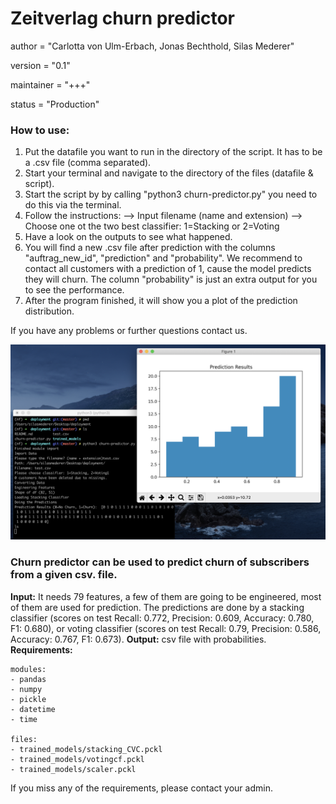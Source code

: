 # Zeitverlag churn predictor

author = "Carlotta von Ulm-Erbach, Jonas Bechthold, Silas Mederer"

version = "0.1"

maintainer = "+++"

status = "Production"


### How to use:
 1. Put the datafile you want to run in the directory of the script. It has to be a .csv file (comma separated).
 2. Start your terminal and navigate to the directory of the files (datafile & script).
 3. Start the script by by calling "python3 churn-predictor.py" you need to do this via the terminal.
 4. Follow the instructions: --> Input filename (name and extension) --> Choose one ot the two best classifier: 1=Stacking or 2=Voting
 5. Have a look on the outputs to see what happened.
 6. You will find a new .csv file after prediction with the columns "auftrag_new_id", "prediction" and "probability". We recommend to contact all customers with a prediction of 1, cause the model predicts they will churn. The column "probability" is just an extra output for you to see the performance.
 7. After the program finished, it will show you a plot of the prediction distribution.

If you have any problems or further questions contact us.

![picture](script-screenshot.png)


### Churn predictor can be used to predict churn of subscribers from a given csv. file.
**Input:** It needs 79 features, a few of them are going to be engineered, most of them are used for prediction. The predictions are done by a stacking classifier (scores on test Recall: 0.772, Precision: 0.609, Accuracy: 0.780, F1: 0.680), or voting classifier (scores on test Recall: 0.79, Precision: 0.586, Accuracy: 0.767, F1: 0.673).
**Output:** csv file with probabilities.
**Requirements:**

    modules:
    - pandas
    - numpy
    - pickle
    - datetime
    - time

    files:
    - trained_models/stacking_CVC.pckl
    - trained_models/votingcf.pckl
    - trained_models/scaler.pckl

If you miss any of the requirements, please contact your admin.
